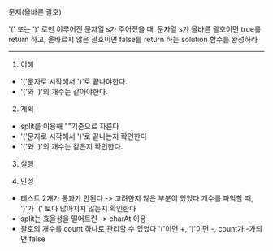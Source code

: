 문제(올바른 괄호)

'(' 또는 ')' 로만 이루어진 문자열 s가 주어졌을 때, 문자열 s가 올바른 괄호이면 true를 return 하고,
올바르지 않은 괄호이면 false를 return 하는 solution 함수를 완성하라

---

1. 이해
- '('문자로 시작해서 ')'로 끝나야한다.
- '('와 ')'의 개수는 같아야한다.

2. 계획
- split를 이용해 ""기준으로 자른다
- '('문자로 시작해서 ')'로 끝나는지 확인한다
- '('와 ')'의 개수는 같은지 확인한다.

3. 실행

4. 반성
- 테스트 2개가 통과가 안된다 -> 고려한지 않은 부분이 있었다 개수를 파악할 때, ')'가 '(' 보다 많아지지 않는지 확인한다
- split는 효율성을 떨어트린 -> charAt 이용
- 괄호의 개수를 count 하나로 관리할 수 있었다 '('이면 +, ')'이면 -, count가 -가되면 false
